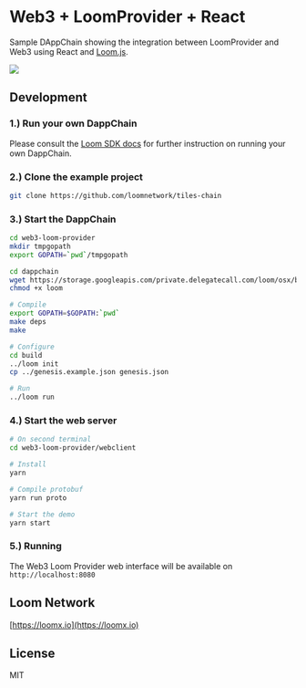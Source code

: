 # Web3 + LoomProvider + React

Sample DAppChain showing the integration between LoomProvider and Web3 using React and [Loom.js](https://github.com/loomnetwork/loom-js).

![](https://dzwonsemrish7.cloudfront.net/items/3Q2n0D2B1B09381g053o/Screen%20Recording%202018-05-23%20at%2004.38%20PM.gif?v=e6c93cb3)

Development
----

### 1.) Run your own DappChain

Please consult the [Loom SDK docs](https://loomx.io/developers/docs/en/prereqs.html) for further instruction on running your own DappChain.

### 2.) Clone the example project

```bash
git clone https://github.com/loomnetwork/tiles-chain
```

### 3.) Start the DappChain

```bash
cd web3-loom-provider
mkdir tmpgopath
export GOPATH=`pwd`/tmpgopath

cd dappchain
wget https://storage.googleapis.com/private.delegatecall.com/loom/osx/build-132/loom
chmod +x loom

# Compile
export GOPATH=$GOPATH:`pwd`
make deps
make

# Configure
cd build
../loom init
cp ../genesis.example.json genesis.json

# Run
../loom run
```

### 4.) Start the web server

```bash
# On second terminal
cd web3-loom-provider/webclient

# Install
yarn

# Compile protobuf
yarn run proto

# Start the demo
yarn start

```

### 5.) Running

The Web3 Loom Provider web interface will be available on `http://localhost:8080`

Loom Network
----
[https://loomx.io](https://loomx.io)


License
----

MIT
